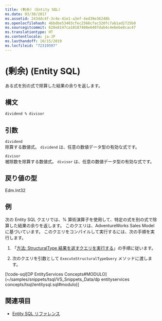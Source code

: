 ```yaml
---
title: (剰余) (Entity SQL)
ms.date: 03/30/2017
ms.assetid: 243ddc4f-3c4e-41e1-a3ef-4ed39e36248b
ms.openlocfilehash: 4bbdbe53403cfec2568cfac320fc7ab1ad2725b0
ms.sourcegitcommit: 628e8147ca10187488e6407dab4c4e6ebe0cac47
ms.translationtype: HT
ms.contentlocale: ja-JP
ms.lasthandoff: 10/15/2019
ms.locfileid: "72319597"
---
```

# <a name="modulo-entity-sql"></a>(剰余) (Entity SQL)
ある式を別の式で除算した結果の余りを返します。  
  
## <a name="syntax"></a>構文  
  
```sql  
dividend % divisor  
```  
  
## <a name="arguments"></a>引数  
 `dividend`  
 除算する数値式。 `dividend` は、任意の数値データ型の有効な式です。  
  
 `divisor`  
 被除数を除算する数値式。 `divisor` は、任意の数値データ型の有効な式です。  
  
## <a name="result-types"></a>戻り値の型  
 Edm.Int32  
  
## <a name="example"></a>例  
 次の Entity SQL クエリでは、% 算術演算子を使用して、特定の式を別の式で除算した結果の余りを返します。 このクエリは、AdventureWorks Sales Model に基づいています。 このクエリをコンパイルして実行するには、次の手順を実行します。  
  
1. 「[方法: StructuralType 結果を返すクエリを実行する](../how-to-execute-a-query-that-returns-structuraltype-results.md)」の手順に従います。  
  
2. 次のクエリを引数として `ExecuteStructuralTypeQuery` メソッドに渡します。  
  
 [!code-sql[DP EntityServices Concepts#MODULO](~/samples/snippets/tsql/VS_Snippets_Data/dp entityservices concepts/tsql/entitysql.sql#modulo)]  
  
## <a name="see-also"></a>関連項目

- [Entity SQL リファレンス](entity-sql-reference.md)
